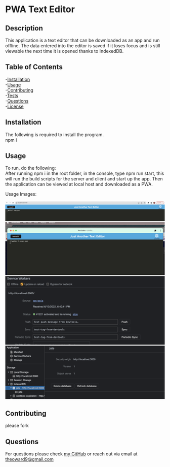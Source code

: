 # PWA Text Editor
## Description

This application is a text editor that can be downloaded as an app and run offline. The data entered into the editor is saved if it loses focus and is still viewable the next time it is opened thanks to IndexedDB.

## Table of Contents

-[Installation](#installation)  
-[Usage](#usage)  
-[Contributing](#contributing)  
-[Tests](#tests)  
-[Questions](#questions)  
-[License](#license)  

## Installation

The following is required to install the program.  
npm i

## Usage
To run, do the following:   
After running npm i in the root folder, in the console, type npm run start, this will run the build scripts for the server and client and start up the app. Then the application can be viewed at local host and downloaded as a PWA.

Usage Images:

![application in browser](/Develop/READMEImages/Browser.png)  
![downloaded application](/Develop/READMEImages/LocalApplication.png)  
![service worker](/Develop/READMEImages/SW.png)  
![IndexDB Running](/Develop/READMEImages/IDB.png)  

## Contributing

please fork

## Questions

For questions please check [my GitHub](https://github.com/Tward9)
or reach out via email at <theoward9@gmail.com>
